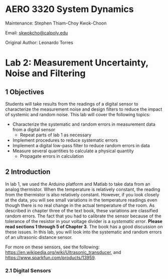 # AERO 3320 System Dynamics

Maintenance: Stephen Thiam-Choy Kwok-Choon

Email: skwokcho@calpoly.edu

Original Author: Leonardo Torres

# Lab 2: Measurement Uncertainty, Noise and Filtering

## 1 Objectives

Students will take results from the readings of a digital sensor to characterize the measurement noise and design filters to reduce the impact of systemic and random noise. This lab will cover the following topics:
- Characterize the systematic and random errors in measurement data from a digital sensor
    - Repeat parts of lab 1 as necessary
- Implement procedures to reduce systematic errors
- Implement a digital low-pass filter to reduce random errors in data
- Measure several quantities to calculate a physical quantity
    - Propagate errors in calculation

## 2 Introduction

In lab 1, we used the Arduino platform and Matlab to take data from an analog thermistor. When the temperature is relatively constant, the reading from the thermistor is also relatively constant. However, if you look closely at the data, you will see small variations in the temperature readings even though there is no real change in the actual temperature of the room. As described in chapter three of the text book, these variations are classified random errors. The fact that you had to calibrate the sensor because of the tolerance of the resistor in your voltage divider is a *systematic error*. **Please read sections 1 through 5 of Chapter 3**. The book has a good discussion on these issues. In this lab, you will look into the systematic and random errors of an ultrasonic distance sensor. 

For more on these sensors, see the following: https://en.wikipedia.org/wiki/Ultrasonic_transducer, and https://www.sparkfun.com/products/13959.

### 2.1 Digital Sensors
